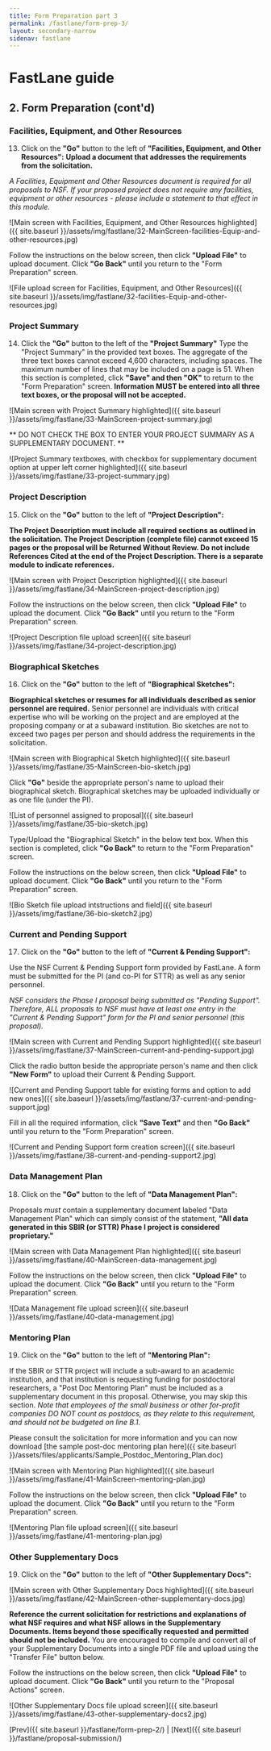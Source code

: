 ```yaml
---
title: Form Preparation part 3
permalink: /fastlane/form-prep-3/
layout: secondary-narrow
sidenav: fastlane
---
```

# FastLane guide

## 2. Form Preparation (cont'd)

### Facilities, Equipment, and Other Resources

13. Click on the **"Go"** button to the left of **"Facilities, Equipment, and Other Resources":** **Upload a document that addresses the requirements from the solicitation.**


_A Facilities, Equipment and Other Resources document is required for all proposals to NSF. If your proposed project does not require any facilities, equipment or other resources - please include a statement to that effect in this module._

![Main screen with Facilities, Equipment, and Other Resources highlighted]({{ site.baseurl }}/assets/img/fastlane/32-MainScreen-facilities-Equip-and-other-resources.jpg)

Follow the instructions on the below screen, then click **"Upload File"** to upload document. Click **"Go Back"** until you return to the "Form Preparation" screen.

![File upload screen for Facilities, Equipment, and Other Resources]({{ site.baseurl }}/assets/img/fastlane/32-facilities-Equip-and-other-resources.jpg)

### Project Summary

14. Click the **"Go"** button to the left of the **"Project Summary"** Type the "Project Summary" in the provided text boxes. The aggregate of the three text boxes cannot exceed 4,600 characters, including spaces. The maximum number of lines that may be included on a page is 51. When this section is completed, click **"Save" and then "OK"** to return to the "Form Preparation" screen. **Information MUST be entered into all three text boxes, or the proposal will not be accepted.**

![Main screen with Project Summary highlighted]({{ site.baseurl }}/assets/img/fastlane/33-MainScreen-project-summary.jpg)

** DO NOT CHECK THE BOX TO ENTER YOUR PROJECT SUMMARY AS A SUPPLEMENTARY DOCUMENT. **

![Project Summary textboxes, with checkbox for supplementary document option at upper left corner highlighted]({{ site.baseurl }}/assets/img/fastlane/33-project-summary.jpg)

### Project Description

15. Click on the **"Go"** button to the left of **"Project Description":**

**The Project Description must include all required sections as outlined in the solicitation. The Project Description (complete file) cannot exceed 15 pages or the proposal will be Returned Without Review. Do not include References Cited at the end of the Project Description. There is a separate module to indicate references.**

![Main screen with Project Description highlighted]({{ site.baseurl }}/assets/img/fastlane/34-MainScreen-project-description.jpg)

Follow the instructions on the below screen, then click **"Upload File"** to upload the document. Click **"Go Back"** until you return to the "Form Preparation" screen.

![Project Description file upload screen]({{ site.baseurl }}/assets/img/fastlane/34-project-description.jpg)

### Biographical Sketches

16. Click on the **"Go"** button to the left of **"Biographical Sketches":**

**Biographical sketches or resumes for all individuals described as senior personnel are required.** Senior personnel are individuals with critical expertise who will be working on the project and are employed at the proposing company or at a subaward institution. Bio sketches are not to exceed two pages per person and should address the requirements in the solicitation.

![Main screen with Biographical Sketch highlighted]({{ site.baseurl }}/assets/img/fastlane/35-MainScreen-bio-sketch.jpg)

Click **"Go"** beside the appropriate person's name to upload their biographical sketch. Biographical sketches may be uploaded individually or as one file (under the PI).

![List of personnel assigned to proposal]({{ site.baseurl }}/assets/img/fastlane/35-bio-sketch.jpg)

Type/Upload the "Biographical Sketch" in the below text box. When this section is completed, click **"Go Back"** to return to the "Form Preparation" screen.

Follow the instructions on the below screen, then click **"Upload File"** to upload document. Click **"Go Back"** until you return to the "Form Preparation" screen.

![Bio Sketch file upload intstructions and field]({{ site.baseurl }}/assets/img/fastlane/36-bio-sketch2.jpg)

### Current and Pending Support

17. Click on the **"Go"** button to the left of **"Current & Pending Support":**

Use the NSF Current & Pending Support form provided by FastLane. A form must be submitted for the PI (and co-PI for STTR) as well as any senior personnel.

_NSF considers the Phase I proposal being submitted as "Pending Support". Therefore, ALL proposals to NSF must have at least one entry in the "Current & Pending Support" form for the PI and senior personnel (this proposal)._  

![Main screen with Current and Pending Support highlighted]({{ site.baseurl }}/assets/img/fastlane/37-MainScreen-current-and-pending-support.jpg)

Click the radio button beside the appropriate person's name and then click **"New Form"** to upload their Current & Pending Support.

![Current and Pending Support table for existing forms and option to add new ones]({{ site.baseurl }}/assets/img/fastlane/37-current-and-pending-support.jpg)

Fill in all the required information, click **"Save Text"** and then **"Go Back"** until you return to the "Form Preparation" screen.

![Current and Pending Support form creation screen]({{ site.baseurl }}/assets/img/fastlane/38-current-and-pending-support2.jpg)

### Data Management Plan
18. Click on the **"Go"** button to the left of **"Data Management Plan":**

Proposals _must_ contain a supplementary document labeled "Data Management Plan" which can simply consist of the statement, **"All data generated in this SBIR (or STTR) Phase I project is considered proprietary."**

![Main screen with Data Management Plan highlighted]({{ site.baseurl }}/assets/img/fastlane/40-MainScreen-data-management.jpg)

Follow the instructions on the below screen, then click **"Upload File"** to upload the document. Click **"Go Back"** until you return to the "Form Preparation" screen.

![Data Management file upload screen]({{ site.baseurl }}/assets/img/fastlane/40-data-management.jpg)

### Mentoring Plan

19. Click on the **"Go"** button to the left of **"Mentoring Plan":**

If the SBIR or STTR project will include a sub-award to an academic institution, and that institution is requesting funding for postdoctoral researchers, a "Post Doc Mentoring Plan" must be included as a supplementary document in this proposal. Otherwise, you may skip this section. _Note that employees of the small business or other for-profit companies DO NOT count as postdocs, as they relate to this requirement, and should not be budgeted on line B.1._

Please consult the solicitation for more information and you can now download [the sample post-doc mentoring plan here]({{ site.baseurl }}/assets/files/applicants/Sample_Postdoc_Mentoring_Plan.doc)

![Main screen with Mentoring Plan highlighted]({{ site.baseurl }}/assets/img/fastlane/41-MainScreen-mentoring-plan.jpg)

Follow the instructions on the below screen, then click **"Upload File"** to upload the document. Click **"Go Back"** until you return to the "Form Preparation" screen.

![Mentoring Plan file upload screen]({{ site.baseurl }}/assets/img/fastlane/41-mentoring-plan.jpg)

### Other Supplementary Docs

19. Click on the **"Go"** button to the left of **"Other Supplementary Docs":**

![Main screen with Other Supplementary Docs highlighted]({{ site.baseurl }}/assets/img/fastlane/42-MainScreen-other-supplementary-docs.jpg)

**Reference the current solicitation for restrictions and explanations of what NSF requires and what NSF allows in the Supplementary Documents. Items beyond those specifically requested and permitted should not be included.** You are encouraged to compile and convert all of your Supplementary Documents into a single PDF file and upload using the "Transfer File" button below.

Follow the instructions on the below screen, then click **"Upload File"** to upload document. Click **"Go Back"** until you return to the "Proposal Actions" screen.

![Other Supplementary Docs file upload screen]({{ site.baseurl }}/assets/img/fastlane/43-other-supplementary-docs2.jpg)

[Prev]({{ site.baseurl }}/fastlane/form-prep-2/) \| [Next]({{ site.baseurl }}/fastlane/proposal-submission/)
